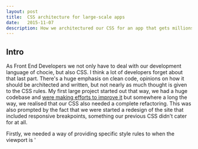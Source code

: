 ```yaml
---
layout: post
title:  CSS architecture for large-scale apps
date:   2015-11-07
description: How we architectured our CSS for an app that gets millions of visitors
---
```


## Intro
As Front End Developers we not only have to deal with our development language of chocie, but also CSS. I think a lot of developers forget about that last part. There's a huge emphasis on clean code, opinions on how it should be architected and written, but not nearly as much thought is given to the CSS rules. My first large project started out that way, we had a huge codebase and [were making efforts to improve it](/2015/principles-used-to-achieve-tdd/) but somewhere a long the way, we realised that our CSS also needed a complete refactoring. This was also prompted by the fact that we were started a redesign of the site that included responsive breakpoints, something our previous CSS didn't cater for at all.

Firstly, we needed a way of providing specific style rules to when the viewport is '

